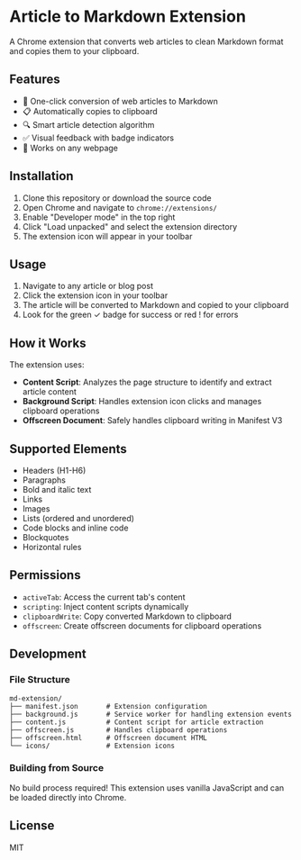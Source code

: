 # Article to Markdown Extension

A Chrome extension that converts web articles to clean Markdown format and copies them to your clipboard.

## Features

- 🎯 One-click conversion of web articles to Markdown
- 📋 Automatically copies to clipboard
- 🔍 Smart article detection algorithm
- ✅ Visual feedback with badge indicators
- 🚀 Works on any webpage

## Installation

1. Clone this repository or download the source code
2. Open Chrome and navigate to `chrome://extensions/`
3. Enable "Developer mode" in the top right
4. Click "Load unpacked" and select the extension directory
5. The extension icon will appear in your toolbar

## Usage

1. Navigate to any article or blog post
2. Click the extension icon in your toolbar
3. The article will be converted to Markdown and copied to your clipboard
4. Look for the green ✓ badge for success or red ! for errors

## How it Works

The extension uses:
- **Content Script**: Analyzes the page structure to identify and extract article content
- **Background Script**: Handles extension icon clicks and manages clipboard operations
- **Offscreen Document**: Safely handles clipboard writing in Manifest V3

## Supported Elements

- Headers (H1-H6)
- Paragraphs
- Bold and italic text
- Links
- Images
- Lists (ordered and unordered)
- Code blocks and inline code
- Blockquotes
- Horizontal rules

## Permissions

- `activeTab`: Access the current tab's content
- `scripting`: Inject content scripts dynamically
- `clipboardWrite`: Copy converted Markdown to clipboard
- `offscreen`: Create offscreen documents for clipboard operations

## Development

### File Structure
```
md-extension/
├── manifest.json       # Extension configuration
├── background.js       # Service worker for handling extension events
├── content.js          # Content script for article extraction
├── offscreen.js        # Handles clipboard operations
├── offscreen.html      # Offscreen document HTML
└── icons/              # Extension icons
```

### Building from Source

No build process required! This extension uses vanilla JavaScript and can be loaded directly into Chrome.

## License

MIT